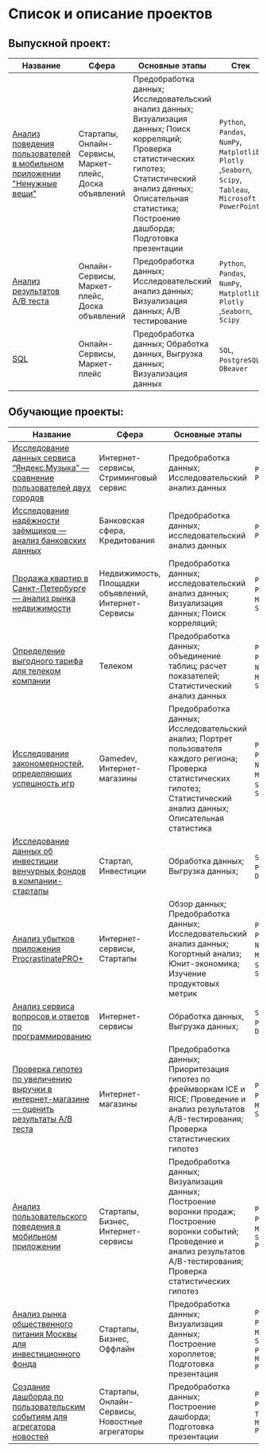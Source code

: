 # Список и описание проектов

## Выпускной проект:
|Название   	|Сфера   	|Основные этапы   	|Стек   	|
|---	|---	|---	|---	|
|[ Анализ поведения пользователей в мобильном приложении "Ненужные вещи"](https://github.com/BlackAkcel/Yandex.Praktikum/blob/main/Final/1_part) | Стартапы, Онлайн-Сервисы, Маркет-плейс, Доска объявлений | Предобработка данных; Исследовательский анализ данных; Визуализация данных; Поиск корреляций; Проверка статистических гипотез; Статистический анализ данных; Описательная статистика; Построение дашборда; Подготовка презентации  | `Python`, `Pandas`, `NumPy`, `Matplotlib`, `Plotly` ,`Seaborn`, `Scipy`, `Tableau`, `Microsoft PowerPoint`|
|[Анализ результатов A/B теста](https://github.com/BlackAkcel/Yandex.Praktikum/blob/main/Final/Final_2) | Онлайн-Сервисы, Маркет-плейс, Доска объявлений | Предобработка данных;  Исследовательский анализ данных; Визуализация данных; А/В тестирование | `Python`, `Pandas`, `NumPy`, `Matplotlib`, `Plotly` ,`Seaborn`, `Scipy`|
|[SQL](https://github.com/BlackAkcel/Yandex.Praktikum/blob/main/Final/Final_3) | Онлайн-Сервисы, Маркет-плейс | Предобработка данных; Обработка данных, Выгрузка данных; Визуализация данных  | `SQL`, `PostgreSQL`, `DBeaver`|

## Обучающие проекты:
|Название   	|Сфера   	|Основные этапы   	|Стек   	|
|---	|---	|---	|---	|
|[Исследование данных сервиса “Яндекс.Музыка” — сравнение пользователей двух городов](https://github.com/BlackAkcel/Yandex.Praktikum/blob/main/Yandex.Music)   	|Интернет-сервисы, Стриминговый сервис   	|Предобработка данных; Исследовательский анализ данных   	|`Python`, `Pandas`   	|
|[Исследование надёжности заёмщиков — анализ банковских данных](https://github.com/BlackAkcel/Yandex.Praktikum/blob/main/Analysis%20of%20bank%20data)   	|Банковская сфера, Кредитования  	|Предобработка данных; исследовательский анализ данных   	|`Python`, `Pandas`   	|
|[Продажа квартир в Санкт-Петербурге — анализ рынка недвижимости](https://github.com/BlackAkcel/Yandex.Praktikum/blob/main/Real%20estate%20market%20analysis) |Недвижимость, Площадки объявлений, Интернет-Сервисы |Предобработка данных; исследовательский анализ данных; Визуализация данных; Поиск корреляций; |`Python`, `Pandas`, `Matplotlib`, `Seaborn` |
|[Определение выгодного тарифа для телеком компании](https://github.com/BlackAkcel/Yandex.Praktikum/blob/main/Stat)   	|Телеком   	|Предобработка данных; объединение таблиц; расчет показателей; Статистический анализ данных   	|`Python`, `Pandas`, `NumPy`, `Matplotlib`, `SciPy`   	|
[Исследование закономерностей, определяющих успешность игр](https://github.com/BlackAkcel/Yandex.Praktikum/blob/main/Games)   	|Gamedev, Интернет-магазины   	|Предобработка данных; Исследовательский анализ; Портрет пользователя каждого региона; Проверка статистических гипотез; Статистический анализ данных; Описательная статистика   	|`Python`, `Pandas`, `NumPy`, `Matplotlib`, `SciPy`, `Seaborn`   	|
[Исследование данных об инвестиции венчурных фондов в компании-стартапы](https://github.com/BlackAkcel/Yandex.Praktikum/blob/main/SQL_1)   	|Стартап, Инвестиции   	|Обработка данных; Выгрузка данных;   	|`SQL`, `PostgreSQL`, `DBeaver`   	|
[Анализ убытков приложения ProcrastinatePRO+](https://github.com/BlackAkcel/Yandex.Praktikum/blob/main/Analysis%20of%20business%20indicators)	|Интернет-сервисы, Стартапы |Обзор данных; Предобработка данных; Исследовательский анализ данных; Когортный анализ; Юнит-экономика; Изучение продуктовых метрик	| `Python`, `Pandas`, `NumPy`, `Matplotlib`, `SciPy`, `Seaborn`|
[Анализ сервиса вопросов и ответов по программированию](https://github.com/BlackAkcel/Yandex.Praktikum/blob/main/Analysis%20of%20the%20Programming%20questions%20and%20answers%20service)	|Интернет-сервисы |Обработка данных, Выгрузка данных; | `SQL`, `PostgreSQL`, `DBeaver` |
[Проверка гипотез по увеличению выручки в интернет-магазине — оценить результаты A/B теста](https://github.com/BlackAkcel/Yandex.Praktikum/blob/main/Hypotheses) | Интернет-магазины|Предобработка данных; Приоритезация гипотез по фреймворкам ICE и RICE; Проведение и анализ результатов A/B-тестирования; Проверка статистических гипотез |`Python`, `Pandas`, `Matplotlib`, `SciPy` |
[Анализ пользовательского поведения в мобильном приложении](https://github.com/BlackAkcel/Yandex.Praktikum/blob/main/Analysis%20of%20user%20behavior%20in%20a%20mobile%20application) | Стартапы, Бизнес, Интернет-сервисы|Предобработка данных; Визуализация данных; Построение воронки продаж; Построение воронки событий; Проведение и анализ результатов A/B-тестирования; Проверка статистических гипотез|`Python`, `Pandas`, `Matplotlib`, `Seaborn` `Plotly` |
[Анализ рынка общественного питания Москвы для инвестиционного фонда](https://github.com/BlackAkcel/Yandex.Praktikum/blob/main/catering%20in%20Moscow) | Стартапы, Бизнес, Оффлайн |Предобработка данных; Визуализация данных; Построение хороплетов; Подготовка презентация|`Python`, `Pandas`, `Matplotlib`, `Seaborn` `Plotly`, `Microsoft PowerPoint`  |
[Создание дашборда по пользовательским событиям для агрегатора новостей](https://github.com/BlackAkcel/Yandex.Praktikum/blob/main/dashboard/) | Стартапы, Онлайн-Сервисы, Новостные агрегаторы |Предобработка данных; Построение дашборда; Подготовка презентации|`Python`, `Pandas`, `Tableau`, `Microsoft PowerPoint`|


